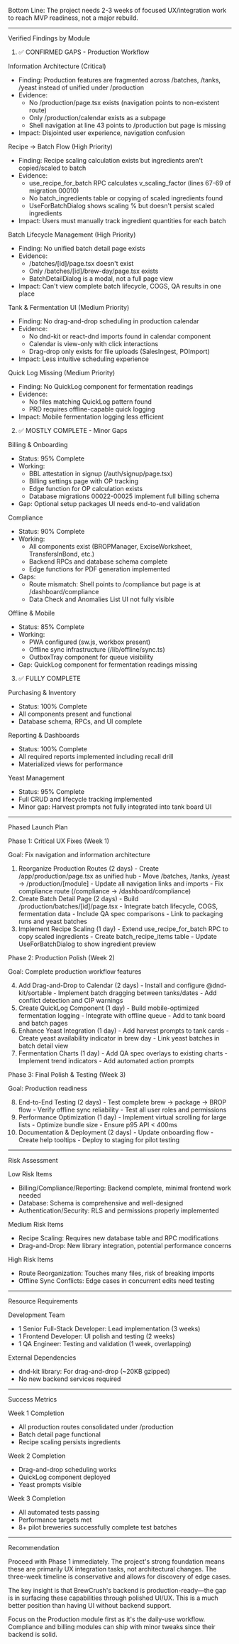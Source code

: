 Bottom Line: The project needs 2-3 weeks of focused UX/integration work to reach MVP readiness,
   not a major rebuild.

  ---
  Verified Findings by Module

  1. ✅ CONFIRMED GAPS - Production Workflow

  Information Architecture (Critical)

  - Finding: Production features are fragmented across /batches, /tanks, /yeast instead of
  unified under /production
  - Evidence:
    - No /production/page.tsx exists (navigation points to non-existent route)
    - Only /production/calendar exists as a subpage
    - Shell navigation at line 43 points to /production but page is missing
  - Impact: Disjointed user experience, navigation confusion

  Recipe → Batch Flow (High Priority)

  - Finding: Recipe scaling calculation exists but ingredients aren't copied/scaled to batch
  - Evidence:
    - use_recipe_for_batch RPC calculates v_scaling_factor (lines 67-69 of migration 00010)
    - No batch_ingredients table or copying of scaled ingredients found
    - UseForBatchDialog shows scaling % but doesn't persist scaled ingredients
  - Impact: Users must manually track ingredient quantities for each batch

  Batch Lifecycle Management (High Priority)

  - Finding: No unified batch detail page exists
  - Evidence:
    - /batches/[id]/page.tsx doesn't exist
    - Only /batches/[id]/brew-day/page.tsx exists
    - BatchDetailDialog is a modal, not a full page view
  - Impact: Can't view complete batch lifecycle, COGS, QA results in one place

  Tank & Fermentation UI (Medium Priority)

  - Finding: No drag-and-drop scheduling in production calendar
  - Evidence:
    - No dnd-kit or react-dnd imports found in calendar component
    - Calendar is view-only with click interactions
    - Drag-drop only exists for file uploads (SalesIngest, POImport)
  - Impact: Less intuitive scheduling experience

  Quick Log Missing (Medium Priority)

  - Finding: No QuickLog component for fermentation readings
  - Evidence:
    - No files matching QuickLog pattern found
    - PRD requires offline-capable quick logging
  - Impact: Mobile fermentation logging less efficient

  2. ✅ MOSTLY COMPLETE - Minor Gaps

  Billing & Onboarding

  - Status: 95% Complete
  - Working:
    - BBL attestation in signup (/auth/signup/page.tsx)
    - Billing settings page with OP tracking
    - Edge function for OP calculation exists
    - Database migrations 00022-00025 implement full billing schema
  - Gap: Optional setup packages UI needs end-to-end validation

  Compliance

  - Status: 90% Complete
  - Working:
    - All components exist (BROPManager, ExciseWorksheet, TransfersInBond, etc.)
    - Backend RPCs and database schema complete
    - Edge functions for PDF generation implemented
  - Gaps:
    - Route mismatch: Shell points to /compliance but page is at /dashboard/compliance
    - Data Check and Anomalies List UI not fully visible

  Offline & Mobile

  - Status: 85% Complete
  - Working:
    - PWA configured (sw.js, workbox present)
    - Offline sync infrastructure (/lib/offline/sync.ts)
    - OutboxTray component for queue visibility
  - Gap: QuickLog component for fermentation readings missing

  3. ✅ FULLY COMPLETE

  Purchasing & Inventory

  - Status: 100% Complete
  - All components present and functional
  - Database schema, RPCs, and UI complete

  Reporting & Dashboards

  - Status: 100% Complete
  - All required reports implemented including recall drill
  - Materialized views for performance

  Yeast Management

  - Status: 95% Complete
  - Full CRUD and lifecycle tracking implemented
  - Minor gap: Harvest prompts not fully integrated into tank board UI

  ---
  Phased Launch Plan

  Phase 1: Critical UX Fixes (Week 1)

  Goal: Fix navigation and information architecture

  1. Reorganize Production Routes (2 days)
    - Create /app/production/page.tsx as unified hub
    - Move /batches, /tanks, /yeast → /production/[module]
    - Update all navigation links and imports
    - Fix compliance route (/compliance → /dashboard/compliance)
  2. Create Batch Detail Page (2 days)
    - Build /production/batches/[id]/page.tsx
    - Integrate batch lifecycle, COGS, fermentation data
    - Include QA spec comparisons
    - Link to packaging runs and yeast batches
  3. Implement Recipe Scaling (1 day)
    - Extend use_recipe_for_batch RPC to copy scaled ingredients
    - Create batch_recipe_items table
    - Update UseForBatchDialog to show ingredient preview

  Phase 2: Production Polish (Week 2)

  Goal: Complete production workflow features

  4. Add Drag-and-Drop to Calendar (2 days)
    - Install and configure @dnd-kit/sortable
    - Implement batch dragging between tanks/dates
    - Add conflict detection and CIP warnings
  5. Create QuickLog Component (1 day)
    - Build mobile-optimized fermentation logging
    - Integrate with offline queue
    - Add to tank board and batch pages
  6. Enhance Yeast Integration (1 day)
    - Add harvest prompts to tank cards
    - Create yeast availability indicator in brew day
    - Link yeast batches in batch detail view
  7. Fermentation Charts (1 day)
    - Add QA spec overlays to existing charts
    - Implement trend indicators
    - Add automated action prompts

  Phase 3: Final Polish & Testing (Week 3)

  Goal: Production readiness

  8. End-to-End Testing (2 days)
    - Test complete brew → package → BROP flow
    - Verify offline sync reliability
    - Test all user roles and permissions
  9. Performance Optimization (1 day)
    - Implement virtual scrolling for large lists
    - Optimize bundle size
    - Ensure p95 API < 400ms
  10. Documentation & Deployment (2 days)
    - Update onboarding flow
    - Create help tooltips
    - Deploy to staging for pilot testing

  ---
  Risk Assessment

  Low Risk Items

  - Billing/Compliance/Reporting: Backend complete, minimal frontend work needed
  - Database: Schema is comprehensive and well-designed
  - Authentication/Security: RLS and permissions properly implemented

  Medium Risk Items

  - Recipe Scaling: Requires new database table and RPC modifications
  - Drag-and-Drop: New library integration, potential performance concerns

  High Risk Items

  - Route Reorganization: Touches many files, risk of breaking imports
  - Offline Sync Conflicts: Edge cases in concurrent edits need testing

  ---
  Resource Requirements

  Development Team

  - 1 Senior Full-Stack Developer: Lead implementation (3 weeks)
  - 1 Frontend Developer: UI polish and testing (2 weeks)
  - 1 QA Engineer: Testing and validation (1 week, overlapping)

  External Dependencies

  - dnd-kit library: For drag-and-drop (~20KB gzipped)
  - No new backend services required

  ---
  Success Metrics

  Week 1 Completion

  - All production routes consolidated under /production
  - Batch detail page functional
  - Recipe scaling persists ingredients

  Week 2 Completion

  - Drag-and-drop scheduling works
  - QuickLog component deployed
  - Yeast prompts visible

  Week 3 Completion

  - All automated tests passing
  - Performance targets met
  - 8+ pilot breweries successfully complete test batches

  ---
  Recommendation

  Proceed with Phase 1 immediately. The project's strong foundation means these are primarily UX
  integration tasks, not architectural changes. The three-week timeline is conservative and
  allows for discovery of edge cases.

  The key insight is that BrewCrush's backend is production-ready—the gap is in surfacing these
  capabilities through polished UI/UX. This is a much better position than having UI without
  backend support.

  Focus on the Production module first as it's the daily-use workflow. Compliance and billing
  modules can ship with minor tweaks since their backend is solid.